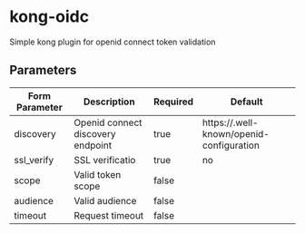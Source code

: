 # kong-oidc

Simple kong plugin for openid connect token validation

## Parameters
| Form Parameter | Description | Required | Default |
|---|---|---|---|
|discovery| Openid connect discovery endpoint | true | https://.well-known/openid-configuration | 
| ssl_verify | SSL verificatio | true | no |
| scope | Valid token scope | false |
| audience | Valid audience | false |
| timeout | Request timeout | false |